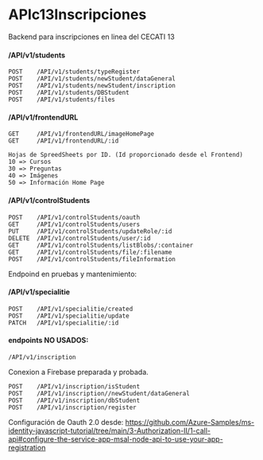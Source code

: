 # APIc13Inscripciones
Backend para inscripciones en linea del CECATI 13

#### /API/v1/students
    POST    /API/v1/students/typeRegister
    POST    /API/v1/students/newStudent/dataGeneral
    POST    /API/v1/students/newStudent/inscription
    POST    /API/v1/students/DBStudent
    POST    /API/v1/students/files

#### /API/v1/frontendURL
    GET     /API/v1/frontendURL/imageHomePage
    GET     /API/v1/frontendURL/:id

    Hojas de SpreedSheets por ID. (Id proporcionado desde el Frontend)
    10 => Cursos
    30 => Preguntas
    40 => Imágenes
    50 => Información Home Page

#### /API/v1/controlStudents
    POST    /API/v1/controlStudents/oauth
    GET     /API/v1/controlStudents/users
    PUT     /API/v1/controlStudents/updateRole/:id
    DELETE  /API/v1/controlStudents/user/:id
    GET     /API/v1/controlStudents/listBlobs/:container
    GET     /API/v1/controlStudents/file/:filename
    POST    /API/v1/controlStudents/fileInformation

Endpoind en pruebas y mantenimiento:
#### /API/v1/specialitie
    POST    /API/v1/specialitie/created
    POST    /API/v1/specialitie/update
    PATCH   /API/v1/specialitie/:id

#### endpoints NO USADOS:
    /API/v1/inscription 
Conexion a Firebase preparada y probada.

    POST    /API/v1/inscription/isStudent
    POST    /API/v1/inscription//newStudent/dataGeneral
    POST    /API/v1/inscription/dbStudent
    POST    /API/v1/inscription/register


Configuración de Oauth 2.0 desde:
https://github.com/Azure-Samples/ms-identity-javascript-tutorial/tree/main/3-Authorization-II/1-call-api#configure-the-service-app-msal-node-api-to-use-your-app-registration